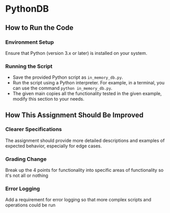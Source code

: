 # PythonDB

## How to Run the Code

### Environment Setup
Ensure that Python (version 3.x or later) is installed on your system.

### Running the Script
- Save the provided Python script as `in_memory_db.py`.
- Run the script using a Python interpreter. For example, in a terminal, you can use the command `python in_memory_db.py`.
- The given main copies all the functionality tested in the given example, modify this section to your needs.

## How This Assignment Should Be Improved

### Clearer Specifications
The assignment should provide more detailed descriptions and examples of expected behavior, especially for edge cases.

### Grading Change
Break up the 4 points for functionality into specific areas of functionality so it's not all or nothing

### Error Logging
Add a requirement for error logging so that more complex scripts and operations could be run

